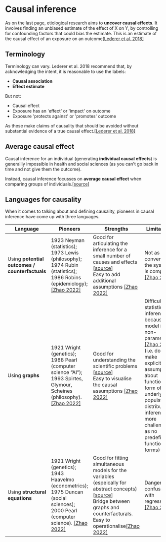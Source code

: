 # Causal inference

As on the last page, etiological research aims to **uncover causal effects**. It involves finding an unbiased estimate of the effect of X on Y, by controlling for confounding factors that could bias the estimate.
This is an estimate of the causal effect of an exposure on an outcome[[Lederer et al. 2018]](https://doi.org/10.1513/AnnalsATS.201808-564PS) 

## Terminology

Terminology can vary. Lederer et al. 2018 recommend that, by acknowledging the intent, it is reasonable to use the labels:
* **Causal association**
* **Effect estimate**

But not:
* Causal effect
* Exposure has an 'effect' or 'impact' on outcome
* Exposure 'protects against' or 'promotes' outcome

As these make claims of causality that should be avoided without substantial evidence of a true causal effect.[[Lederer et al. 2018]](https://doi.org/10.1513/AnnalsATS.201808-564PS)

## Average causal effect

Causal inference for an individual (generating **individual causal effects**) is generallly impossible in health and social sciences (as you can't go back in time and not give them the outcome).

Instead, causal inference focusses on **average causal effect** when comparing groups of individuals.[[source]](https://hummedia.manchester.ac.uk/institutes/methods-manchester/docs/CausalInference.pdf)

## Languages for causality

When it comes to talking about and defining causality, pioneers in causal inference have come up with three languages.

| Language | Pioneers | Strengths | Limitations |
| --- | --- | --- | --- |
| Using **potential outcomes / counterfactuals** | 1923 Neyman (statistics); 1973 Lewis (philosophy); 1974 Rubin (statistics); 1986 Robins (epidemiology); [[Zhao 2022]](https://www.statslab.cam.ac.uk/~qz280/teaching/causal-2023/notes-2021.pdf) | Good for articulating the inference for a small number of causes and effects [[source]](http://www.statslab.cam.ac.uk/~qz280/talk/ssrmp-2020/slides.pdf)<br>Easy to add additional assumptions [[Zhao 2022]](https://www.statslab.cam.ac.uk/~qz280/teaching/causal-2023/notes-2021.pdf) | Not as convenient if the system is complex [[Zhao 2022]](https://www.statslab.cam.ac.uk/~qz280/teaching/causal-2023/notes-2021.pdf) |
| Using **graphs** | 1921 Wright (genetics); 1988 Pearl (computer science “AI”); 1993 Spirtes, Glymour, Scheines (philosophy). [[Zhao 2022]](https://www.statslab.cam.ac.uk/~qz280/teaching/causal-2023/notes-2021.pdf) | Good for understanding the scientific problems [[source]](http://www.statslab.cam.ac.uk/~qz280/talk/ssrmp-2020/slides.pdf)<br>Easy to visualise the causal assumptions [[Zhao 2022]](https://www.statslab.cam.ac.uk/~qz280/teaching/causal-2023/notes-2021.pdf) | Difficult for statistical inference because model is non-parametric [[Zhao 2022]](https://www.statslab.cam.ac.uk/~qz280/teaching/causal-2023/notes-2021.pdf) (i.e. doesn't make explicit assumptions about functional form of underlying population distribution... inference more challenging as no predefined functional forms) |
| Using **structural equations** | 1921 Wright (genetics); 1943 Haavelmo (econometrics); 1975 Duncan (social sciences); 2000 Pearl (computer science). [[Zhao 2022]](https://www.statslab.cam.ac.uk/~qz280/teaching/causal-2023/notes-2021.pdf) | Good for fitting simultaneous models for the variables (espeically for abstract concepts)[[source]](http://www.statslab.cam.ac.uk/~qz280/talk/ssrmp-2020/slides.pdf)<br>Bridge between graphs and counterfacturals.<br>Easy to operationalise[[Zhao 2022]](https://www.statslab.cam.ac.uk/~qz280/teaching/causal-2023/notes-2021.pdf) | Danger to be confused with regression [[Zhao 2022]](https://www.statslab.cam.ac.uk/~qz280/teaching/causal-2023/notes-2021.pdf) |
